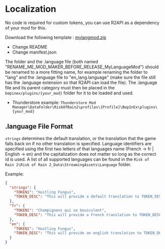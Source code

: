 # Localization

No code is required for custom tokens, you can use R2API as a dependency of your mod for this.

Download the following template : [mylangmod.zip](https://github.com/risk-of-thunder/R2Wiki/files/8506166/mylangmod.zip)
* Change README
* Change manifest.json

The folder and the .language file (both named "RENAME_ME_MOD_MAKER_BEFORE_RELEASE_MyLanguageMod") should be renamed to a more fitting name, for example renaming the folder to "lang" and the .language file to "en_lang.language" (make sure the file still has the .language extension so that R2API can load the file). The .language file and its parent category must then be placed in the `bepinex/plugins/{your_mod}` folder for it to be loaded and used.
* Thunderstore example: `Thunderstore Mod Manager\DataFolder\RiskOfRain2\profiles\{Profile}\BepInEx\plugins\{your_mod}`

## .language File Format

`strings` determines the default translation, or the translation that the game falls back on if no other translation is specified. Language identifiers are specified using the first two letters of that languages name (French -> fr | English -> en) and the capitalization does not matter so long as the correct id is used. A list of all supported languages can be found in the `Risk of Rain 2\Risk of Rain 2_Data\StreamingAssets\Language` folder.

Example:
```json
{
  "strings": {
    "TOKEN1": "Hustling Fungus",
    "TOKEN_DESC": "This will provide a default translation to TOKEN_DESC",
  },
  "fr": {
    "TOKEN1": "Champignons qui se bousculent",
    "TOKEN_DESC": "This will provide a French translation to TOKEN_DESC",
  },
  "en": {
    "TOKEN1": "Hustling Fungus",
    "TOKEN_DESC": "This will provide an english translation to TOKEN_DESC",
  }
}
```